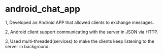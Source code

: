 # android_chat_app

1, Developed an Android APP that allowed clients to exchange messages.

2, Android client support communicating with the server in JSON via HTTP.

3, Used multi-threaded(services) to make the clients keep listening to the server in background. 
